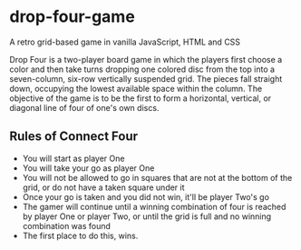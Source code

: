 # drop-four-game
A retro grid-based game in vanilla JavaScript, HTML and CSS

Drop Four is a two-player board game in which the players first choose a color and then take turns dropping one colored disc from the top into a seven-column, six-row vertically suspended grid. The pieces fall straight down, occupying the lowest available space within the column. The objective of the game is to be the first to form a horizontal, vertical, or diagonal line of four of one's own discs.

## Rules of Connect Four
* You will start as player One
* You will take your go as player One
* You will not be allowed to go in squares that are not at the bottom of the grid, or do not have a taken square under it
* Once your go is taken and you did not win, it'll be player Two's go
* The gamer will continue until a winning combination of four is reached by player One or player Two, or until the grid is full and no winning combination was found
* The first place to do this, wins.
